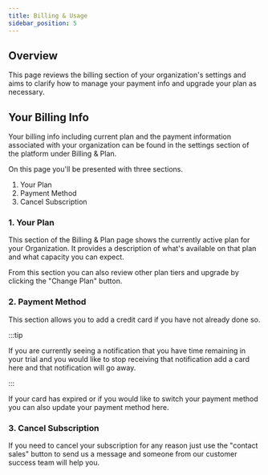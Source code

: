 ```yaml
---
title: Billing & Usage
sidebar_position: 5
---
```


## Overview

This page reviews the billing section of your organization's settings and aims to clarify how to manage your payment info and upgrade your plan as necessary.

## Your Billing Info

Your billing info including current plan and the payment information associated with your organization can be found in the settings section of the platform under Billing & Plan.

On this page you'll be presented with three sections.

1. Your Plan
2. Payment Method
3. Cancel Subscription

### 1. Your Plan

This section of the Billing & Plan page shows the currently active plan for your Organization. It provides a description of what's available on that plan and what capacity you can expect.

From this section you can also review other plan tiers and upgrade by clicking the "Change Plan" button.

### 2. Payment Method

This section allows you to add a credit card if you have not already done so.

:::tip

If you are currently seeing a notification that you have time remaining in your trial and you would like to stop receiving that notification add a card here and that notification will go away.

:::

If your card has expired or if you would like to switch your payment method you can also update your payment method here.

### 3. Cancel Subscription

If you need to cancel your subscription for any reason just use the "contact sales" button to send us a message and someone from our customer success team will help you.